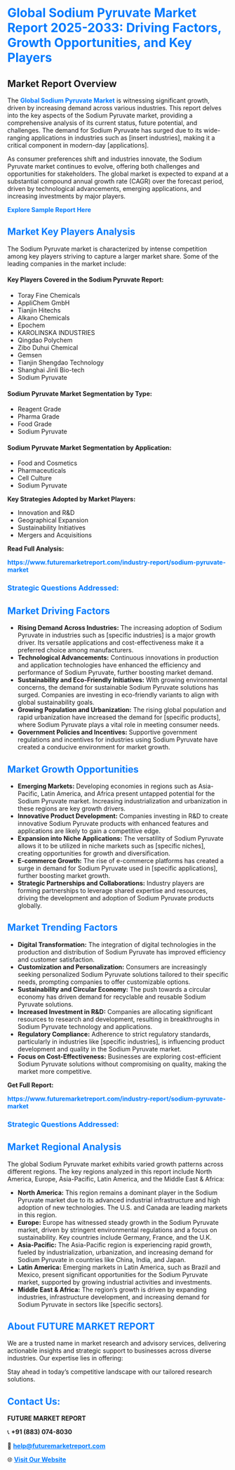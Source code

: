 <h1 style="color: #007BFF;">Global Sodium Pyruvate Market Report 2025-2033: Driving Factors, Growth Opportunities, and Key Players</h1>

<section id="overview">
<h2>Market Report Overview</h2>
<p>The <a href="https://www.futuremarketreport.com/industry-report/sodium-pyruvate-market" style="color: #007BFF; text-decoration: none;"><strong>Global Sodium Pyruvate Market</strong></a> is witnessing significant growth, driven by increasing demand across various industries. This report delves into the key aspects of the Sodium Pyruvate market, providing a comprehensive analysis of its current status, future potential, and challenges. The demand for Sodium Pyruvate has surged due to its wide-ranging applications in industries such as [insert industries], making it a critical component in modern-day [applications].</p>
<p>As consumer preferences shift and industries innovate, the Sodium Pyruvate market continues to evolve, offering both challenges and opportunities for stakeholders. The global market is expected to expand at a substantial compound annual growth rate (CAGR) over the forecast period, driven by technological advancements, emerging applications, and increasing investments by major players.</p>
</section>

<section id="overview">
<p><a href="https://www.futuremarketreport.com/request-sample/reportId=105049" style="color: #007BFF; text-decoration: none;"><strong>Explore Sample Report Here</strong></a></p>
</section>

<section id="key-players">
<h2 style="color: #007BFF;">Market Key Players Analysis</h2>
<p>The Sodium Pyruvate market is characterized by intense competition among key players striving to capture a larger market share. Some of the leading companies in the market include:</p>
<h4>Key Players Covered in the Sodium Pyruvate Report:</h4>
<ul><li>Toray Fine Chemicals</li><li>AppliChem GmbH</li><li>Tianjin Hitechs</li><li>Alkano Chemicals</li><li>Epochem</li><li>KAROLINSKA INDUSTRIES</li><li>Qingdao Polychem</li><li>Zibo Duhui Chemical</li><li>Gemsen</li><li>Tianjin Shengdao Technology</li><li>Shanghai Jinli Bio-tech</li><li>Sodium Pyruvate</li></ul>
<h4>Sodium Pyruvate Market Segmentation by Type:</h4>
<ul><li>Reagent Grade</li><li>Pharma Grade</li><li>Food Grade</li><li>Sodium Pyruvate</li></ul>

<h4>Sodium Pyruvate Market Segmentation by Application:</h4>
<ul><li>Food and Cosmetics</li><li>Pharmaceuticals</li><li>Cell Culture</li><li>Sodium Pyruvate</li></ul>
<p><strong>Key Strategies Adopted by Market Players:</strong></p>
<ul>
<li>Innovation and R&D</li>
<li>Geographical Expansion</li>
<li>Sustainability Initiatives</li>
<li>Mergers and Acquisitions</li>
</ul>
</section>

<section>
<p><strong>Read Full Analysis: </strong></p><a href="https://www.futuremarketreport.com/industry-report/sodium-pyruvate-market" style="color: #007BFF; text-decoration: none;"><strong>https://www.futuremarketreport.com/industry-report/sodium-pyruvate-market</strong></a>
<h3 style="color: #007BFF;">Strategic Questions Addressed:</h3>
</section>

<section id="driving-factors">
<h2 style="color: #007BFF;">Market Driving Factors</h2>
<ul>
<li><strong>Rising Demand Across Industries:</strong> The increasing adoption of Sodium Pyruvate in industries such as [specific industries] is a major growth driver. Its versatile applications and cost-effectiveness make it a preferred choice among manufacturers.</li>
<li><strong>Technological Advancements:</strong> Continuous innovations in production and application technologies have enhanced the efficiency and performance of Sodium Pyruvate, further boosting market demand.</li>
<li><strong>Sustainability and Eco-Friendly Initiatives:</strong> With growing environmental concerns, the demand for sustainable Sodium Pyruvate solutions has surged. Companies are investing in eco-friendly variants to align with global sustainability goals.</li>
<li><strong>Growing Population and Urbanization:</strong> The rising global population and rapid urbanization have increased the demand for [specific products], where Sodium Pyruvate plays a vital role in meeting consumer needs.</li>
<li><strong>Government Policies and Incentives:</strong> Supportive government regulations and incentives for industries using Sodium Pyruvate have created a conducive environment for market growth.</li>
</ul>
</section>

<section id="growth-opportunities">
<h2 style="color: #007BFF;">Market Growth Opportunities</h2>
<ul>
<li><strong>Emerging Markets:</strong> Developing economies in regions such as Asia-Pacific, Latin America, and Africa present untapped potential for the Sodium Pyruvate market. Increasing industrialization and urbanization in these regions are key growth drivers.</li>
<li><strong>Innovative Product Development:</strong> Companies investing in R&D to create innovative Sodium Pyruvate products with enhanced features and applications are likely to gain a competitive edge.</li>
<li><strong>Expansion into Niche Applications:</strong> The versatility of Sodium Pyruvate allows it to be utilized in niche markets such as [specific niches], creating opportunities for growth and diversification.</li>
<li><strong>E-commerce Growth:</strong> The rise of e-commerce platforms has created a surge in demand for Sodium Pyruvate used in [specific applications], further boosting market growth.</li>
<li><strong>Strategic Partnerships and Collaborations:</strong> Industry players are forming partnerships to leverage shared expertise and resources, driving the development and adoption of Sodium Pyruvate products globally.</li>
</ul>
</section>

<section id="trending-factors">
<h2 style="color: #007BFF;">Market Trending Factors</h2>
<ul>
<li><strong>Digital Transformation:</strong> The integration of digital technologies in the production and distribution of Sodium Pyruvate has improved efficiency and customer satisfaction.</li>
<li><strong>Customization and Personalization:</strong> Consumers are increasingly seeking personalized Sodium Pyruvate solutions tailored to their specific needs, prompting companies to offer customizable options.</li>
<li><strong>Sustainability and Circular Economy:</strong> The push towards a circular economy has driven demand for recyclable and reusable Sodium Pyruvate solutions.</li>
<li><strong>Increased Investment in R&D:</strong> Companies are allocating significant resources to research and development, resulting in breakthroughs in Sodium Pyruvate technology and applications.</li>
<li><strong>Regulatory Compliance:</strong> Adherence to strict regulatory standards, particularly in industries like [specific industries], is influencing product development and quality in the Sodium Pyruvate market.</li>
<li><strong>Focus on Cost-Effectiveness:</strong> Businesses are exploring cost-efficient Sodium Pyruvate solutions without compromising on quality, making the market more competitive.</li>
</ul>
</section>

<section>
<p><strong>Get Full Report: </strong></p><a href="https://www.futuremarketreport.com/industry-report/sodium-pyruvate-market" style="color: #007BFF; text-decoration: none;"><strong>https://www.futuremarketreport.com/industry-report/sodium-pyruvate-market</strong></a>
<h3 style="color: #007BFF;">Strategic Questions Addressed:</h3>
</section>


<section id="regional-analysis">
<h2 style="color: #007BFF;">Market Regional Analysis</h2>
<p>The global Sodium Pyruvate market exhibits varied growth patterns across different regions. The key regions analyzed in this report include North America, Europe, Asia-Pacific, Latin America, and the Middle East & Africa:</p>
<ul>
<li><strong>North America:</strong> This region remains a dominant player in the Sodium Pyruvate market due to its advanced industrial infrastructure and high adoption of new technologies. The U.S. and Canada are leading markets in this region.</li>
<li><strong>Europe:</strong> Europe has witnessed steady growth in the Sodium Pyruvate market, driven by stringent environmental regulations and a focus on sustainability. Key countries include Germany, France, and the U.K.</li>
<li><strong>Asia-Pacific:</strong> The Asia-Pacific region is experiencing rapid growth, fueled by industrialization, urbanization, and increasing demand for Sodium Pyruvate in countries like China, India, and Japan.</li>
<li><strong>Latin America:</strong> Emerging markets in Latin America, such as Brazil and Mexico, present significant opportunities for the Sodium Pyruvate market, supported by growing industrial activities and investments.</li>
<li><strong>Middle East & Africa:</strong> The region’s growth is driven by expanding industries, infrastructure development, and increasing demand for Sodium Pyruvate in sectors like [specific sectors].</li>
</ul>
</section>

<footer>
<h2 style="color: #007BFF;">About FUTURE MARKET REPORT</h2>
<p>We are a trusted name in market research and advisory services, delivering actionable insights and strategic support to businesses across diverse industries. Our expertise lies in offering:</p>

<p>Stay ahead in today’s competitive landscape with our tailored research solutions.</p>

<h2 style="color: #007BFF;">Contact Us:</h2>
<p><strong>FUTURE MARKET REPORT</strong></p>
<p>📞 <strong>+91 (883) 074-8030</strong></p>
<p>📧 <strong><a href="mailto:help@futuremarketreport.com" style="color: #007BFF;">help@futuremarketreport.com</a></strong></p>
<p>🌐 <strong><a href="https://www.futuremarketreport.com/" style="color: #007BFF;">Visit Our Website</a></strong></p>
</footer>